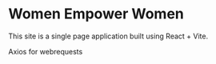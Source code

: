 # Women Empower Women

This site is a single page application built using React + Vite.

Axios for webrequests
